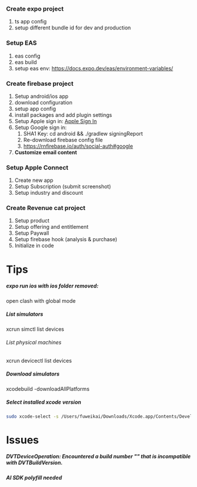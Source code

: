 ### Create expo project

1. ts app config
2. setup different bundle id for dev and production

### Setup EAS

1. eas config
2. eas build
3. setup eas env: https://docs.expo.dev/eas/environment-variables/

### Create firebase project

1. Setup android/ios app
2. download configuration
3. setup app config
4. install packages and add plugin settings
5. Setup Apple sign in: [Apple Sign In
   ](https://firebase.google.com/docs/auth/ios/apple?hl=zh-CN&authuser=0&_gl=1*18ofzwd*_ga*MjE0NDIzOTIzNS4xNzQwNDAxOTM3*_ga_CW55HF8NVT*czE3NDkyOTQ0NzYkbzg1JGcxJHQxNzQ5Mjk1Mjc3JGo1NSRsMCRoMA)
6. Setup Google sign in:
   1. SHA1 Key: cd android && ./gradlew signingReport
   2. Re-download firebase config file
   3. https://rnfirebase.io/auth/social-auth#google
7. **Customize email content**

### Setup Apple Connect

1. Create new app
2. Setup Subscription (submit screenshot)
3. Setup industry and discount

### Create Revenue cat project

1. Setup product
2. Setup offering and entitlement
3. Setup Paywall
4. Setup firebase hook (analysis & purchase)
5. Initialize in code

# Tips

##### expo run ios with ios folder removed:

open clash with global mode

##### List simulators

xcrun simctl list devices

###### List physical machines

xcrun devicectl list devices

##### Download simulators

xcodebuild -downloadAllPlatforms

##### Select installed xcode version

```zsh
sudo xcode-select -s /Users/fuweikai/Downloads/Xcode.app/Contents/Developer
```

# Issues

##### DVTDeviceOperation: Encountered a build number "" that is incompatible with DVTBuildVersion.

##### AI SDK polyfill needed
